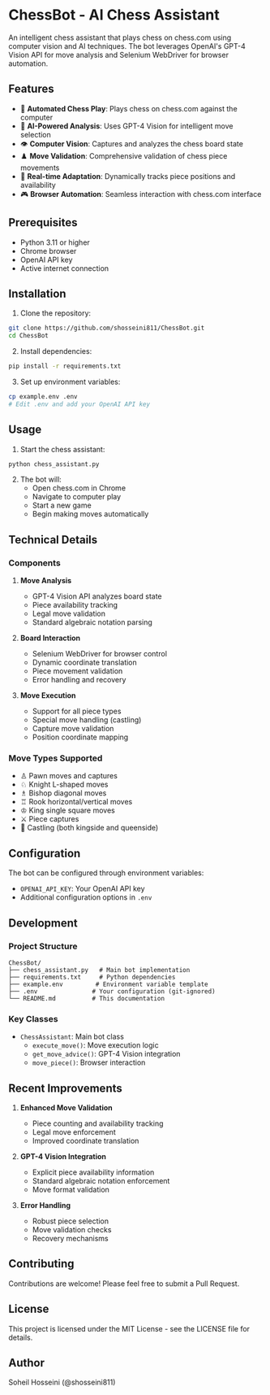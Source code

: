 # ChessBot - AI Chess Assistant

An intelligent chess assistant that plays chess on chess.com using computer vision and AI techniques. The bot leverages OpenAI's GPT-4 Vision API for move analysis and Selenium WebDriver for browser automation.

## Features

- 🎯 **Automated Chess Play**: Plays chess on chess.com against the computer
- 🧠 **AI-Powered Analysis**: Uses GPT-4 Vision for intelligent move selection
- 👁️ **Computer Vision**: Captures and analyzes the chess board state
- ♟️ **Move Validation**: Comprehensive validation of chess piece movements
- 🔄 **Real-time Adaptation**: Dynamically tracks piece positions and availability
- 🎮 **Browser Automation**: Seamless interaction with chess.com interface

## Prerequisites

- Python 3.11 or higher
- Chrome browser
- OpenAI API key
- Active internet connection

## Installation

1. Clone the repository:
```bash
git clone https://github.com/shosseini811/ChessBot.git
cd ChessBot
```

2. Install dependencies:
```bash
pip install -r requirements.txt
```

3. Set up environment variables:
```bash
cp example.env .env
# Edit .env and add your OpenAI API key
```

## Usage

1. Start the chess assistant:
```bash
python chess_assistant.py
```

2. The bot will:
   - Open chess.com in Chrome
   - Navigate to computer play
   - Start a new game
   - Begin making moves automatically

## Technical Details

### Components

1. **Move Analysis**
   - GPT-4 Vision API analyzes board state
   - Piece availability tracking
   - Legal move validation
   - Standard algebraic notation parsing

2. **Board Interaction**
   - Selenium WebDriver for browser control
   - Dynamic coordinate translation
   - Piece movement validation
   - Error handling and recovery

3. **Move Execution**
   - Support for all piece types
   - Special move handling (castling)
   - Capture move validation
   - Position coordinate mapping

### Move Types Supported

- ♙ Pawn moves and captures
- ♘ Knight L-shaped moves
- ♗ Bishop diagonal moves
- ♖ Rook horizontal/vertical moves
- ♔ King single square moves
- ⚔️ Piece captures
- 🏰 Castling (both kingside and queenside)

## Configuration

The bot can be configured through environment variables:

- `OPENAI_API_KEY`: Your OpenAI API key
- Additional configuration options in `.env`

## Development

### Project Structure

```
ChessBot/
├── chess_assistant.py   # Main bot implementation
├── requirements.txt     # Python dependencies
├── example.env         # Environment variable template
├── .env               # Your configuration (git-ignored)
└── README.md          # This documentation
```

### Key Classes

- `ChessAssistant`: Main bot class
  - `execute_move()`: Move execution logic
  - `get_move_advice()`: GPT-4 Vision integration
  - `move_piece()`: Browser interaction

## Recent Improvements

1. **Enhanced Move Validation**
   - Piece counting and availability tracking
   - Legal move enforcement
   - Improved coordinate translation

2. **GPT-4 Vision Integration**
   - Explicit piece availability information
   - Standard algebraic notation enforcement
   - Move format validation

3. **Error Handling**
   - Robust piece selection
   - Move validation checks
   - Recovery mechanisms

## Contributing

Contributions are welcome! Please feel free to submit a Pull Request.

## License

This project is licensed under the MIT License - see the LICENSE file for details.

## Author

Soheil Hosseini (@shosseini811)